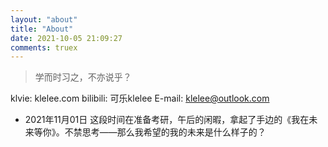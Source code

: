 ```yaml
---
layout: "about"
title: "About"
date: 2021-10-05 21:09:27
comments: truex
---
```



>学而时习之，不亦说乎？

klvie: klelee.com
bilibili: 可乐klelee
E-mail: klelee@outlook.com

- 2021年11月01日
这段时间在准备考研，午后的闲暇，拿起了手边的《我在未来等你》。不禁思考——那么我希望的我的未来是什么样子的？